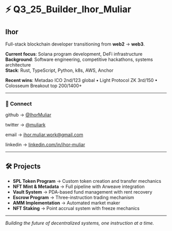 # ⚡ Q3_25_Builder_Ihor_Muliar

## **Ihor**

Full-stack blockchain developer transitioning from **web2** → **web3**.

**Current focus**: Solana program development, DeFi infrastructure  
**Background**: Software engineering, competitive hackathons, systems architecture  
**Stack**: Rust, TypeScript, Python, k8s, AWS, Anchor

**Recent wins**: Metadao ICO 2nd/123 global • Light Protocol ZK 3rd/150 • Colosseum Breakout top 200/1400+

---

### 📡 **Connect**

github    → [@IhorMuliar](https://github.com/IhorMuliar)

twitter   → [@muliark](https://x.com/muliark)

email     → <ihor.muliar.work@gmail.com>

linkedin  → [linkedin.com/in/ihor-muliar](https://www.linkedin.com/in/ihor-muliar/)

---

## 🛠️ Projects

- **SPL Token Program** → Custom token creation and transfer mechanics
- **NFT Mint & Metadata** → Full pipeline with Arweave integration
- **Vault System** → PDA-based fund management with rent recovery
- **Escrow Program** → Three-instruction trading mechanism
- **AMM Implementation** → Automated market maker
- **NFT Staking** → Point accrual system with freeze mechanics

---

*Building the future of decentralized systems, one instruction at a time.*
